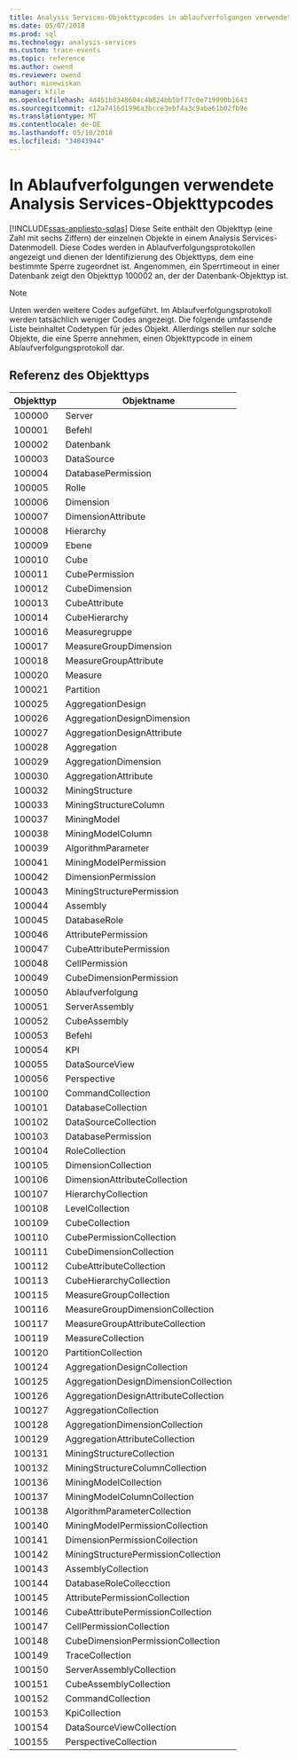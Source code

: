 ```yaml
---
title: Analysis Services-Objekttypcodes in ablaufverfolgungen verwendete | Microsoft Docs
ms.date: 05/07/2018
ms.prod: sql
ms.technology: analysis-services
ms.custom: trace-events
ms.topic: reference
ms.author: owend
ms.reviewer: owend
author: minewiskan
manager: kfile
ms.openlocfilehash: 4d451b0348604c4b824bb5bf77c0e719990b1643
ms.sourcegitcommit: c12a7416d1996a3bcce3ebf4a3c9abe61b02fb9e
ms.translationtype: MT
ms.contentlocale: de-DE
ms.lasthandoff: 05/10/2018
ms.locfileid: "34043944"
---
```

# <a name="analysis-services-object-type-codes-used-in-traces"></a>In Ablaufverfolgungen verwendete Analysis Services-Objekttypcodes
[!INCLUDE[ssas-appliesto-sqlas](../../includes/ssas-appliesto-sqlas.md)]
  Diese Seite enthält den Objekttyp (eine Zahl mit sechs Ziffern) der einzelnen Objekte in einem Analysis Services-Datenmodell. Diese Codes werden in Ablaufverfolgungsprotokollen angezeigt und dienen der Identifizierung des Objekttyps, dem eine bestimmte Sperre zugeordnet ist. Angenommen, ein Sperrtimeout in einer Datenbank zeigt den Objekttyp 100002 an, der der Datenbank-Objekttyp ist.  
  
> [!NOTE]  
>  Unten werden weitere Codes aufgeführt. Im Ablaufverfolgungsprotokoll werden tatsächlich weniger Codes angezeigt. Die folgende umfassende Liste beinhaltet Codetypen für jedes Objekt. Allerdings stellen nur solche Objekte, die eine Sperre annehmen, einen Objekttypcode in einem Ablaufverfolgungsprotokoll dar.  
  
## <a name="object-type-reference"></a>Referenz des Objekttyps  
  
|Objekttyp|Objektname|  
|-----------------|-----------------|  
|100000|Server|  
|100001|Befehl|  
|100002|Datenbank|  
|100003|DataSource|  
|100004|DatabasePermission|  
|100005|Rolle|  
|100006|Dimension|  
|100007|DimensionAttribute|  
|100008|Hierarchy|  
|100009|Ebene|  
|100010|Cube|  
|100011|CubePermission|  
|100012|CubeDimension|  
|100013|CubeAttribute|  
|100014|CubeHierarchy|  
|100016|Measuregruppe|  
|100017|MeasureGroupDimension|  
|100018|MeasureGroupAttribute|  
|100020|Measure|  
|100021|Partition|  
|100025|AggregationDesign|  
|100026|AggregationDesignDimension|  
|100027|AggregationDesignAttribute|  
|100028|Aggregation|  
|100029|AggregationDimension|  
|100030|AggregationAttribute|  
|100032|MiningStructure|  
|100033|MiningStructureColumn|  
|100037|MiningModel|  
|100038|MiningModelColumn|  
|100039|AlgorithmParameter|  
|100041|MiningModelPermission|  
|100042|DimensionPermission|  
|100043|MiningStructurePermission|  
|100044|Assembly|  
|100045|DatabaseRole|  
|100046|AttributePermission|  
|100047|CubeAttributePermission|  
|100048|CellPermission|  
|100049|CubeDimensionPermission|  
|100050|Ablaufverfolgung|  
|100051|ServerAssembly|  
|100052|CubeAssembly|  
|100053|Befehl|  
|100054|KPI|  
|100055|DataSourceView|  
|100056|Perspective|  
|100100|CommandCollection|  
|100101|DatabaseCollection|  
|100102|DataSourceCollection|  
|100103|DatabasePermission|  
|100104|RoleCollection|  
|100105|DimensionCollection|  
|100106|DimensionAttributeCollection|  
|100107|HierarchyCollection|  
|100108|LevelCollection|  
|100109|CubeCollection|  
|100110|CubePermissionCollection|  
|100111|CubeDimensionCollection|  
|100112|CubeAttributeCollection|  
|100113|CubeHierarchyCollection|  
|100115|MeasureGroupCollection|  
|100116|MeasureGroupDimensionCollection|  
|100117|MeasureGroupAttributeCollection|  
|100119|MeasureCollection|  
|100120|PartitionCollection|  
|100124|AggregationDesignCollection|  
|100125|AggregationDesignDimensionCollection|  
|100126|AggregationDesignAttributeCollection|  
|100127|AggregationCollection|  
|100128|AggregationDimensionCollection|  
|100129|AggregationAttributeCollection|  
|100131|MiningStructureCollection|  
|100132|MiningStructureColumnCollection|  
|100136|MiningModelCollection|  
|100137|MiningModelColumnCollection|  
|100138|AlgorithmParameterCollection|  
|100140|MiningModelPermissionCollection|  
|100141|DimensionPermissionCollection|  
|100142|MiningStructurePermissionCollection|  
|100143|AssemblyCollection|  
|100144|DatabaseRoleCollecction|  
|100145|AttributePermissionCollection|  
|100146|CubeAttributePermissionCollection|  
|100147|CellPermissionCollection|  
|100148|CubeDimensionPermissionCollection|  
|100149|TraceCollection|  
|100150|ServerAssemblyCollection|  
|100151|CubeAssemblyCollection|  
|100152|CommandCollection|  
|100153|KpiCollection|  
|100154|DataSourceViewCollection|  
|100155|PerspectiveCollection|  
  
  
